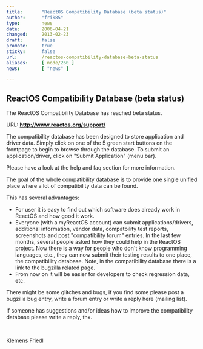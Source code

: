 ```yaml
---
title:       "ReactOS Compatibility Database (beta status)"
author:      "frik85"
type:        news
date:        2006-04-21
changed:     2013-02-23
draft:       false
promote:     true
sticky:      false
url:         /reactos-compatibility-database-beta-status
aliases:     [ node/260 ]
news:        [ "news" ]

---
```


<h2>ReactOS Compatibility Database (beta status)</h2>
<p>The ReactOS Compatibility Database has reached beta status.</p>
<p>URL: <b><a href="http://www.reactos.org/support/">http://www.reactos.org/support/</a></b> </p>
<p>The compatibility database has been designed to store application and driver data. Simply click on one of the 5 green start buttons on the frontpage to begin to browse through the database. To submit an application/driver, click on &quot;Submit Application&quot; (menu bar).</p>
<p>Please have a look at the help and faq section for more information.</p>
<p>The goal of the whole compatibility database is to provide one single unified place where a lot of compatibility data can be found.</p>
<p>This has several advantages:</p>
<ul>
    <li>For user it is easy to find out which software does already work in ReactOS and how good it work. </li>
    <li>Everyone (with a myReactOS account) can submit applications/drivers, additional information, vendor data, compatbility test reports, screenshots and post &quot;compatibility forum&quot; entries. In the last few months, several people asked how they could help in the ReactOS project. Now there is a way for people who don't know programming languages, etc., they can now submit their testing results to one place, the compatibility database. Note, in the compatibility database there is a link to the bugzilla related page. </li>
    <li>From now on it will be easier for developers to check regression data, etc. </li>
</ul>
<p>There might be some glitches and bugs, if you find some please post a bugzilla bug entry, write a forum entry or write a reply here (mailing list).</p>
<p>If someone has suggestions and/or ideas how to improve the compatibility database please write a reply, thx.</p>
<br/>
<p>Klemens Friedl</p>
<ul>&nbsp;</ul>
